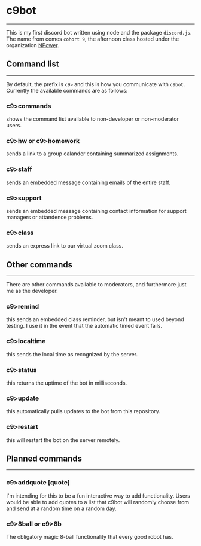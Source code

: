 # c9bot
---
This is my first discord bot written using node and the package `discord.js`. The name from comes `cohort 9`, the afternoon class hosted under the organization [NPower](https://npower.org/).

## Command list
---
By default, the prefix is `c9>` and this is how you communicate with `c9bot`. Currently the available commands are as follows:

### c9>commands
shows the command list available to non-developer or non-moderator users.

### c9>hw or c9>homework
sends a link to a group calander containing summarized assignments.

### c9>staff
sends an embedded message containing emails of the entire staff.

### c9>support
sends an embedded message containing contact information for support managers or attandence problems.

### c9>class
sends an express link to our virtual zoom class.

## Other commands
---
There are other commands available to moderators, and furthermore just me as the developer.

### c9>remind
this sends an embedded class reminder, but isn't meant to used beyond testing. I use it in the event that the automatic timed event fails.

### c9>localtime
this sends the local time as recognized by the server.

### c9>status
this returns the uptime of the bot in milliseconds.

### c9>update
this automatically pulls updates to the bot from this repository.

### c9>restart
this will restart the bot on the server remotely.

## Planned commands
---

### c9>addquote [quote]
I'm intending for this to be a fun interactive way to add functionality. Users would be able to add quotes to a list that c9bot will randomly choose from and send at a random time on a random day.

### c9>8ball or c9>8b
The obligatory magic 8-ball functionality that every good robot has.